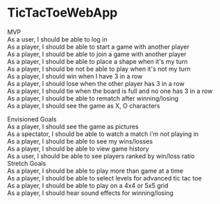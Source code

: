 # TicTacToeWebApp


MVP
<br/>
As a user, I should be able to log in
<br/>
As a player, I should be able to start a game with another player
<br/>
As a player, I should be able to join a game with another player
<br/>
As a player, I should be able to place a shape when it's my turn
<br/>
As a player, I should be not be able to play when it's not my turn
<br/>
As a player, I should win when I have 3 in a row
<br/>
As a player, I should lose when the other player has 3 in a row
<br/>
As a player, I should tie when the board is full and no one has 3 in a row
<br/>
As a player, I should be able to rematch after winning/losing
<br/>
As a player, I should see the game as X, O characters

Envisioned Goals
<br/>
As a player, I should see the game as pictures
<br/>
As a spectator, I should be able to watch a match i'm not playing in
<br/>
As a player, I should be able to see my wins/losses
<br/>
As a player, I should be able to view game history
<br/>
As a user, I should be able to see players ranked by win/loss ratio
<br/>
Stretch Goals
<br/>
As a player, I should be able to play more than game at a time
<br/>
As a player, I should be able to select levels for advanced tic tac toe
<br/>
As a player, I should be able to play on a 4x4 or 5x5 grid
<br/>
As a player, I should hear sound effects for winning/losing
